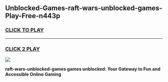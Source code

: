 
## Unblocked-Games-raft-wars-unblocked-games-Play-Free-n443p
<h3>
<a href="https://premium76.site?title=raft-wars-unblocked-games&ref=20A">CLICK TO PLAY</a></h3>
<hr>

<h3>
<a href="https://premium76.site?title=raft-wars-unblocked-games&ref=20A">CLICK 2 PLAY</a>
  
</h3>

<a href="https://premium76.site?title=raft-wars-unblocked-games&ref=20A"><img src="https://clearcache.store/games.png"></a>


**raft-wars-unblocked-games games unblocked: Your Gateway to Fun and Accessible Online Gaming**
